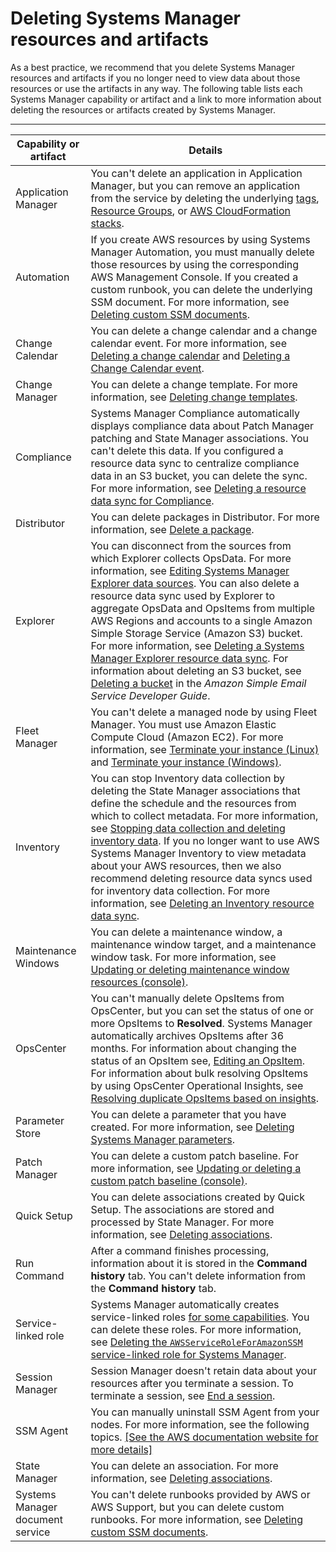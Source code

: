 # Deleting Systems Manager resources and artifacts<a name="systems-manager-best-practices-delete-resources"></a>

As a best practice, we recommend that you delete Systems Manager resources and artifacts if you no longer need to view data about those resources or use the artifacts in any way\. The following table lists each Systems Manager capability or artifact and a link to more information about deleting the resources or artifacts created by Systems Manager\.


****  

| Capability or artifact | Details | 
| --- | --- | 
|  Application Manager  |  You can't delete an application in Application Manager, but you can remove an application from the service by deleting the underlying [tags](https://docs.aws.amazon.com/systems-manager/latest/APIReference/API_RemoveTagsFromResource.html), [Resource Groups](https://docs.aws.amazon.com/ARG/latest/userguide/deleting-resource-groups.html), or [AWS CloudFormation stacks](https://docs.aws.amazon.com/AWSCloudFormation/latest/UserGuide/cfn-console-delete-stack.html)\.  | 
|  Automation  |  If you create AWS resources by using Systems Manager Automation, you must manually delete those resources by using the corresponding AWS Management Console\. If you created a custom runbook, you can delete the underlying SSM document\. For more information, see [Deleting custom SSM documents](documents-using.md#deleting-documents)\.  | 
|  Change Calendar  |  You can delete a change calendar and a change calendar event\. For more information, see [Deleting a change calendar](change-calendar-delete.md) and [Deleting a Change Calendar event](change-calendar-delete-event.md)\.  | 
|  Change Manager  |  You can delete a change template\. For more information, see [Deleting change templates](change-templates-delete.md)\.  | 
|  Compliance  |  Systems Manager Compliance automatically displays compliance data about Patch Manager patching and State Manager associations\. You can't delete this data\. If you configured a resource data sync to centralize compliance data in an S3 bucket, you can delete the sync\. For more information, see [Deleting a resource data sync for Compliance](systems-manager-compliance-delete-RDS.md)\.  | 
|  Distributor  |  You can delete packages in Distributor\. For more information, see [Delete a package](distributor-working-with-packages-dpkg.md)\.  | 
|  Explorer  |  You can disconnect from the sources from which Explorer collects OpsData\. For more information, see [Editing Systems Manager Explorer data sources](Explorer-using-editing-data-sources.md)\. You can also delete a resource data sync used by Explorer to aggregate OpsData and OpsItems from multiple AWS Regions and accounts to a single Amazon Simple Storage Service \(Amazon S3\) bucket\. For more information, see [Deleting a Systems Manager Explorer resource data sync](Explorer-using-resource-data-sync-delete.md)\. For information about deleting an S3 bucket, see [Deleting a bucket](https://docs.aws.amazon.com/AmazonS3/latest/userguide/delete-bucket.html) in the *Amazon Simple Email Service Developer Guide*\.  | 
|  Fleet Manager  |  You can't delete a managed node by using Fleet Manager\. You must use Amazon Elastic Compute Cloud \(Amazon EC2\)\. For more information, see [Terminate your instance \(Linux\)](https://docs.aws.amazon.com/AWSEC2/latest/UserGuide/terminating-instances.html) and [Terminate your instance \(Windows\)](https://docs.aws.amazon.com/AWSEC2/latest/WindowsGuide/terminating-instances.html)\.  | 
|  Inventory  |  You can stop Inventory data collection by deleting the State Manager associations that define the schedule and the resources from which to collect metadata\. For more information, see [Stopping data collection and deleting inventory data](systems-manager-inventory-delete.md)\. If you no longer want to use AWS Systems Manager Inventory to view metadata about your AWS resources, then we also recommend deleting resource data syncs used for inventory data collection\. For more information, see [Deleting an Inventory resource data sync](systems-manager-inventory-delete.md#systems-manager-inventory-delete-RDS)\.  | 
|  Maintenance Windows  |  You can delete a maintenance window, a maintenance window target, and a maintenance window task\. For more information, see [Updating or deleting maintenance window resources \(console\)](sysman-maintenance-update.md)\.  | 
|  OpsCenter  |  You can't manually delete OpsItems from OpsCenter, but you can set the status of one or more OpsItems to **Resolved**\. Systems Manager automatically archives OpsItems after 36 months\. For information about changing the status of an OpsItem see, [Editing an OpsItem](OpsCenter-working-with-OpsItems-editing-details.md)\. For information about bulk resolving OpsItems by using OpsCenter Operational Insights, see [Resolving duplicate OpsItems based on insights](OpsCenter-working-operational-insights.md#OpsCenter-working-operational-insights-resolve)\.  | 
|  Parameter Store  |  You can delete a parameter that you have created\. For more information, see [Deleting Systems Manager parameters](deleting-parameters.md)\.  | 
|  Patch Manager  |  You can delete a custom patch baseline\. For more information, see [Updating or deleting a custom patch baseline \(console\)](patch-manager-update-or-delete-a-patch-baseline.md)\.  | 
|  Quick Setup  |  You can delete associations created by Quick Setup\. The associations are stored and processed by State Manager\. For more information, see [Deleting associations](systems-manager-state-manager-delete-association.md)\.  | 
|  Run Command  |  After a command finishes processing, information about it is stored in the **Command history** tab\. You can't delete information from the **Command history** tab\.  | 
|  Service\-linked role  |  Systems Manager automatically creates service\-linked roles [for some capabilities](using-service-linked-roles.md)\. You can delete these roles\. For more information, see [Deleting the `AWSServiceRoleForAmazonSSM` service\-linked role for Systems Manager](using-service-linked-roles-service-action-1.md#delete-service-linked-role-service-action-1)\.  | 
|  Session Manager  |  Session Manager doesn't retain data about your resources after you terminate a session\. To terminate a session, see [End a session](session-manager-working-with-sessions-end.md)\.  | 
|  SSM Agent  |  You can manually uninstall SSM Agent from your nodes\. For more information, see the following topics\. [\[See the AWS documentation website for more details\]](http://docs.aws.amazon.com/systems-manager/latest/userguide/systems-manager-best-practices-delete-resources.html)  | 
|  State Manager  |  You can delete an association\. For more information, see [Deleting associations](systems-manager-state-manager-delete-association.md)\.  | 
|  Systems Manager document service  |  You can't delete runbooks provided by AWS or AWS Support, but you can delete custom runbooks\. For more information, see [Deleting custom SSM documents](documents-using.md#deleting-documents)\.  | 